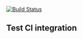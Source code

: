 [![Build Status](http://18.221.180.115:8080/job/watchlist/job/movie-parser/job/feat%252Fjenkins-integration-test/badge/icon)](http://18.221.180.115:8080/job/watchlist/job/movie-parser/job/feat%252Fjenkins-integration-test/)

## Test CI integration

